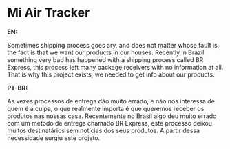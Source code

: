 # Mi Air Tracker

**EN:**

Sometimes shipping process goes ary, and does not matter whose fault is, the fact is that we want our products in our 
houses. 
Recently in Brazil something very bad has happened with a shipping process called BR Express, this process left many 
package receivers with no information at all.
That is why this project exists, we needed to get info about our products.


**PT-BR:**

As vezes processos de entrega dão muito errado, e não nos interessa de quem é a culpa, o que realmente importa é que
queremos receber os produtos nas nossas casa.
Recentemente no Brasil algo deu muito errado com um método de entrega chamado BR Express, este processo deixou muitos 
destinatários sem notícias dos seus produtos.
A partir dessa necessidade surgiu este projeto.